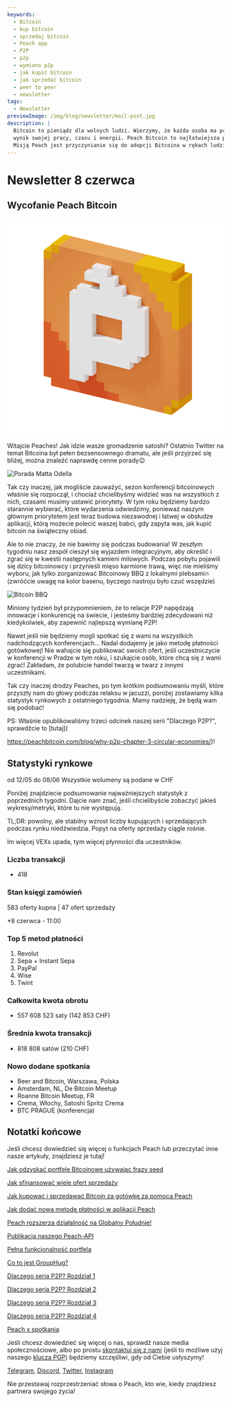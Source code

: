 ```yaml
---
keywords:
  - Bitcoin
  - kup bitcoin
  - sprzedaj bitcoin
  - Peach app
  - P2P
  - p2p
  - wymiana p2p
  - jak kupić bitcoin
  - jak sprzedać bitcoin
  - peer to peer
  - newsletter
tags:
  - Newsletter
previewImage: /img/blog/newsletter/mail-post.jpg
description: |
  Bitcoin to pieniądz dla wolnych ludzi. Wierzymy, że każda osoba ma prawo wybrać, w jakiej walucie przechowuje swoje bogactwo,
  wynik swojej pracy, czasu i energii. Peach Bitcoin to najłatwiejsza platforma do kupowania i sprzedawania bitcoinów w systemie peer to peer.
  Misją Peach jest przyczynianie się do adopcji Bitcoina w rękach ludzi.
---
```


# Newsletter 8 czerwca

## Wycofanie Peach Bitcoin

![peachy peach bitcoin gif](/img/blog/newsletter/gif-peach.gif)

Witajcie Peaches!
Jak idzie wasze gromadzenie satoshi?
Ostatnio Twitter na temat Bitcoina był pełen bezsensownego dramatu, ale jeśli przyjrzeć się bliżej, można znaleźć naprawdę cenne porady😉

![Porada Matta Odella](https://img.mailinblue.com/5647291/images/content_library/original/647f40e8867f053cd05b3683.png)

Tak czy inaczej, jak mogliście zauważyć, sezon konferencji bitcoinowych właśnie się rozpoczął, i chociaż chcielibyśmy widzieć was na wszystkich z nich, czasami musimy ustawić priorytety.
W tym roku będziemy bardzo starannie wybierać, które wydarzenia odwiedzimy, ponieważ naszym głównym priorytetem jest teraz budowa niezawodnej i łatwej w obsłudze aplikacji, którą możecie polecić waszej babci, gdy zapyta was, jak kupić bitcoin na świąteczny obiad.

Ale to nie znaczy, że nie bawimy się podczas budowania! W zeszłym tygodniu nasz zespół cieszył się wyjazdem integracyjnym, aby określić i zgrać się w kwestii następnych kamieni milowych.
Podczas pobytu pojawili się dzicy bitcoinowcy i przynieśli mięso karmione trawą, więc nie mieliśmy wyboru, jak tylko zorganizować Bitcoinowy BBQ z lokalnymi plebsami🔥
(zwróćcie uwagę na kolor basenu, byczego nastroju było czuć wszędzie)

![Bitcoin BBQ](https://img.mailinblue.com/5647291/images/content_library/original/64804d4e000a683033621785.jpg)

Miniony tydzień był przypomnieniem, że to relacje P2P napędzają innowacje i konkurencję na świecie, i jesteśmy bardziej zdecydowani niż kiedykolwiek, aby zapewnić najlepszą wymianę P2P!

Nawet jeśli nie będziemy mogli spotkać się z wami na wszystkich nadchodzących konferencjach... Nadal dodajemy je jako metodę płatności gotówkowej! Nie wahajcie się publikować swoich ofert, jeśli uczestniczycie w konferencji w Pradze w tym roku, i szukajcie osób, które chcą się z wami zgrać! Zakładam, że polubicie handel twarzą w twarz z innymi uczestnikami.

Tak czy inaczej drodzy Peaches, po tym krótkim podsumowaniu myśli, które przyszły nam do głowy podczas relaksu w jacuzzi, poniżej zostawiamy kilka statystyk rynkowych z ostatniego tygodnia. Mamy nadzieję, że będą wam się podobać!

PS: Właśnie opublikowaliśmy trzeci odcinek naszej serii "Dlaczego P2P?", sprawdźcie to [tutaj](

https://peachbitcoin.com/blog/why-p2p-chapter-3-circular-economies/)!

## Statystyki rynkowe

od 12/05 do 08/06
Wszystkie wolumeny są podane w CHF

Poniżej znajdziecie podsumowanie najważniejszych statystyk z poprzednich tygodni. Dajcie nam znać, jeśli chcielibyście zobaczyć jakieś wykresy/metryki, które tu nie występują.

TL;DR: powolny, ale stabilny wzrost liczby kupujących i sprzedających podczas rynku niedźwiedzia.
Popyt na oferty sprzedaży ciągle rośnie.

Im więcej VEXs upada, tym więcej płynności dla uczestników.

### Liczba transakcji

- 418

### Stan księgi zamówień

583 oferty kupna | 47 ofert sprzedaży

\*8 czerwca - 11:00

### Top 5 metod płatności

1. Revolut
2. Sepa + Instant Sepa
3. PayPal
4. Wise
5. Twint

### Całkowita kwota obrotu

- 557 608 523 saty (142 853 CHF)

### Średnia kwota transakcji

- 818 808 satów (210 CHF)

### Nowo dodane spotkania

- Beer and Bitcoin, Warszawa, Polska
- Amsterdam, NL, De Bitcoin Meetup
- Roanne Bitcoin Meetup, FR
- Crema, Włochy, Satoshi Spritz Crema
- BTC PRAGUE (konferencja)

## Notatki końcowe

Jeśli chcesz dowiedzieć się więcej o funkcjach Peach lub przeczytać inne nasze artykuły, znajdziesz je tutaj!

[Jak odzyskać portfele Bitcoinowe używając frazy seed](https://peachbitcoin.com/pl/blog/how-to-restore-peach-wallet/)

[Jak sfinansować wiele ofert sprzedaży](https://peachbitcoin.com/pl/blog/funding-multiple-sell-offers/)

[Jak kupować i sprzedawać Bitcoin za gotówkę za pomocą Peach](https://peachbitcoin.com/pl/blog/how-to-buy-and-sell-bitcoin-with-cash-using-peach/)

[Jak dodać nową metodę płatności w aplikacji Peach](https://peachbitcoin.com/pl/blog/how-to-add-a-payment-method/)

[Peach rozszerza działalność na Globalny Południe!](https://peachbitcoin.com/pl/blog/peach-expands-to-the-global-south/)

[Publikacja naszego Peach-API](https://peachbitcoin.com/pl/blog/making-our-peach-api-public/)

[Pełna funkcjonalność portfela](https://peachbitcoin.com/pl/blog/full-wallet-functionality/)

[Co to jest GroupHug?](https://peachbitcoin.com/pl/blog/group-hug/)

[Dlaczego seria P2P? Rozdział 1](https://peachbitcoin.com/pl/blog/why-p2p-chapter-1/)

[Dlaczego seria P2P? Rozdział 2](https://peachbitcoin.com/pl/blog/why-p2p-chapter-2/)

[Dlaczego seria P2P? Rozdział 3](https://peachbitcoin.com/pl/blog/why-p2p-chapter-3-circular-economies/)

[Dlaczego seria P2P? Rozdział 4](https://peachbitcoin.com/pl/blog/why-p2p-chapter-4-chains-of-trust/)

[Peach x spotkania](https://peachbitcoin.com/pl/blog/peach-for-meetups/)

Jeśli chcesz dowiedzieć się więcej o nas, sprawdź nasze media społecznościowe, albo po prostu [skontaktuj się z nami](mailto:hello@peachbitcoin.com) (jeśli to możliwe użyj naszego [klucza PGP](https://keys.openpgp.org/vks/v1/by-fingerprint/48339A19645E2E53488E0E5479E1B270FACD1BD2)) będziemy szczęśliwi, gdy od Ciebie usłyszymy!

[Telegram](https://t.me/+GkOW1J-ixBBkZWRk), [Discord](https://discord.gg/ypeHz3SW54), [Twitter](https://twitter.com/peachbitcoin), [Instagram](https://instagram.com/peachbitcoin)

Nie przestawaj rozprzestrzeniać słowa o Peach, kto wie, kiedy znajdziesz partnera swojego życia!

